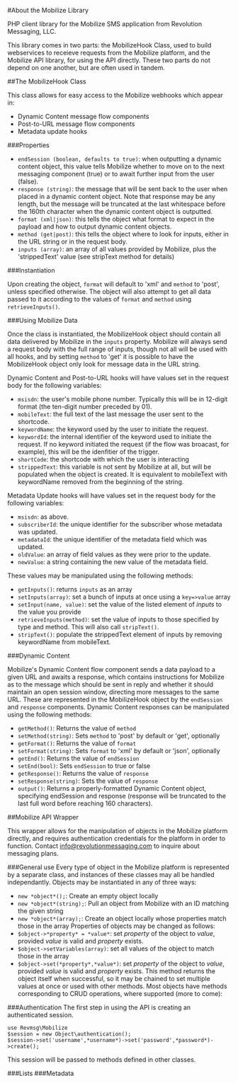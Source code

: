 #About the Mobilize Library

PHP client library for the Mobilize SMS application from Revolution Messaging, LLC.

This library comes in two parts: the MobilizeHook Class, used to build webservices to receieve requests from the Mobilize platform, and the Mobilize API library, for using the API directly. These two parts do not depend on one another, but are often used in tandem.

##The MobilizeHook Class

This class allows for easy access to the Mobilize webhooks which appear in:

* Dynamic Content message flow components
* Post-to-URL message flow components
* Metadata update hooks

###Properties

* `endSession (boolean, defaults to true)`: when outputting a dynamic content object, this value tells Mobilize whether to move on to the next messaging component (true) or to await further input from the user (false).
* `response (string)`: the message that will be sent back to the user when placed in a dynamic content object. Note that response may be any length, but the message will be truncated at the last whitespace before the 160th character when the dynamic content object is outputted.
* `format (xml|json)`: this tells the object what format to expect in the payload and how to output dynamic content objects.
* `method (get|post)`: this tells the object where to look for inputs, either in the URL string or in the request body.
* `inputs (array)`: an array of all values provided by Mobilize, plus the 'strippedText' value (see stripText method for details)

###Instantiation

Upon creating the object, `format` will default to 'xml' and `method` to 'post', unless specified otherwise. The object will also attempt to get all data passed to it according to the values of `format` and `method` using `retrieveInputs()`.

###Using Mobilize Data

Once the class is instantiated, the MobilizeHook object should contain all data delivered by Mobilize in the `inputs` property. Mobilize will always send a request body with the full range of inputs, though not all will be used with all hooks, and by setting `method` to 'get' it is possible to have the MobilizeHook object only look for message data in the URL string.

Dynamic Content and Post-to-URL hooks will have values set in the request body for the following variables:

* `msisdn`: the user's mobile phone number. Typically this will be in 12-digit format (the ten-digit number preceded by 01).
* `mobileText`: the full text of the last message the user sent to the shortcode.
* `keywordName`: the keyword used by the user to initiate the request.
* `keywordId`: the internal identifier of the keyword used to initiate the request. If no keyword initiated the request (if the flow was broacast, for example), this will be the idenfitier of the trigger.
* `shortCode`: the shortcode with which the user is interacting
* `strippedText`: this variable is not sent by Mobilize at all, but will be populated when the object is created. It is equivalent to mobileText with keywordName removed from the beginning of the string.

Metadata Update hooks will have values set in the request body for the following variables:

* `msisdn`: as above.
* `subscriberId`: the unique identifier for the subscriber whose metadata was updated.
* `metadataId`: the unique identifier of the metadata field which was updated.
* `oldValue`: an array of field values as they were prior to the update.
* `newValue`: a string containing the new value of the metadata field.

These values may be manipulated using the following methods:

* `getInputs()`: returns `inputs` as an array
* `setInputs(array)`: set a bunch of inputs at once using a `key=>value` array
* `setInput(name, value)`: set the value of the listed element of *inputs* to the value you provide
* `retrieveInputs(method)`: set the value of inputs to those specified by type and method. This will also call `stripText()`.
* `stripText()`: populate the strippedText element of inputs by removing keywordName from mobileText.

###Dynamic Content

Mobilize's Dynamic Content flow component sends a data payload to a given URL and awaits a response, which contains instructions for Mobilize as to the message which should be sent in reply and whether it should maintain an open session window, directing more messages to the same URL. These are represented in the MobilizeHook object by the `endSession` and `response` components. Dynamic Content responses can be manipulated using the following methods:

* `getMethod()`: Returns the value of `method`
* `setMethod(string)`: Sets `method` to 'post' by default or 'get', optionally
* `getFormat()`: Returns the value of `format`
* `setFormat(string)`: Sets `format` to 'xml' by default or 'json', optionally
* `getEnd()`: Returns the value of `endSession`
* `setEnd(bool)`: Sets `endSession` to true or false
* `getResponse()`: Returns the value of `response`
* `setResponse(string)`: Sets the value of `response`
* `output()`: Returns a properly-formatted Dynamic Content object, specifying endSession and response (response will be truncated to the last full word before reaching 160 characters).

##Mobilize API Wrapper

This wrapper allows for the manipulation of objects in the Mobilize platform directly, and requires authentication credentials for the platform in order to function. Contact info@revolutionmessaging.com to inquire about messaging plans.

###General use
Every type of object in the Mobilize platform is represented by a separate class, and instances of these classes may all be handled independantly. Objects may be instantiated in any of three ways:
* `new *object*();`: Create an empty object locally
* `new *object*(string);`: Pull an object from Mobilize with an ID matching the given string
* `new *object*(array);`: Create an object locally whose properties match those in the array
Properties of objects may be changed as follows:
* `$object->*property* = *value*`: set *property* of the object to *value*, provided *value* is valid and *property* exists.
* `$object->setVariables(array)`: set all values of the object to match those in the array
* `$object->set(*property*,*value*)`: set *property* of the object to *value*, provided *value* is valid and *property* exists. This method returns the object itself when successful, so it may be chained to set multiple values at once or used with other methods.
Most objects have methods corresponding to CRUD operations, where supported (more to come):

###Authentication
The first step in using the API is creating an authenticated session. 
```
use Revmsg\Mobilize
$session = new Object\authentication();
$session->set('username',*username*)->set('password',*password*)->create();
```
This session will be passed to methods defined in other classes.

###Lists
###Metadata



